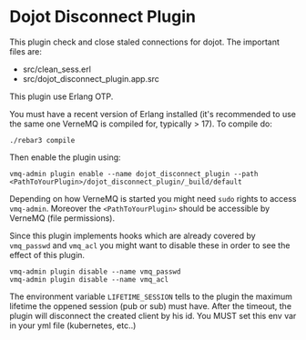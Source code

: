 # Dojot Disconnect Plugin

This plugin check and close staled connections for dojot. The important files are:

- src/clean_sess.erl 
- src/dojot_disconnect_plugin.app.src

This plugin use Erlang OTP.


You must have a recent version of Erlang installed (it's recommended to use the
same one VerneMQ is compiled for, typically > 17). To compile do:

    ./rebar3 compile

Then enable the plugin using:

    vmq-admin plugin enable --name dojot_disconnect_plugin --path <PathToYourPlugin>/dojot_disconnect_plugin/_build/default

Depending on how VerneMQ is started you might need ``sudo`` rights to access ``vmq-admin``.
Moreover the ``<PathToYourPlugin>`` should be accessible by VerneMQ (file permissions).

Since this plugin implements hooks which are already covered by
``vmq_passwd`` and ``vmq_acl`` you might want to disable these in order to see
the effect of this plugin.

    vmq-admin plugin disable --name vmq_passwd
    vmq-admin plugin disable --name vmq_acl

The environment variable ``LIFETIME_SESSION`` tells to the plugin the maximum lifetime the oppened session (pub or sub) must have. After the timeout, the plugin will disconnect the created client by his id. You MUST set this env var in your yml file (kubernetes, etc..)